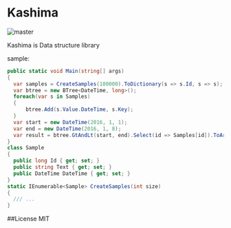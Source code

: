 Kashima
===
![master](https://ci.appveyor.com/api/projects/status/ja84vdl13imnedui/branch/master?svg=true)

Kashima is Data structure library

sample:  
```cs
public static void Main(string[] args)
{
  var samples = CreateSamples(100000).ToDictionary(s => s.Id, s => s);
  var btree = new BTree<DateTime, long>();
  foreach(var s in Samples)
  {
      btree.Add(s.Value.DateTime, s.Key);
  }
  var start = new DateTime(2016, 1, 1);
  var end = new DateTime(2016, 1, 8);
  var result = btree.GtAndLt(start, end).Select(id => Samples[id]).ToArray();
}
class Sample
{
  public long Id { get; set; }
  public string Text { get; set; }
  public DateTime DateTime { get; set; }
}
static IEnumerable<Sample> CreateSamples(int size)
{
  /// ...
}
```


##License
MIT